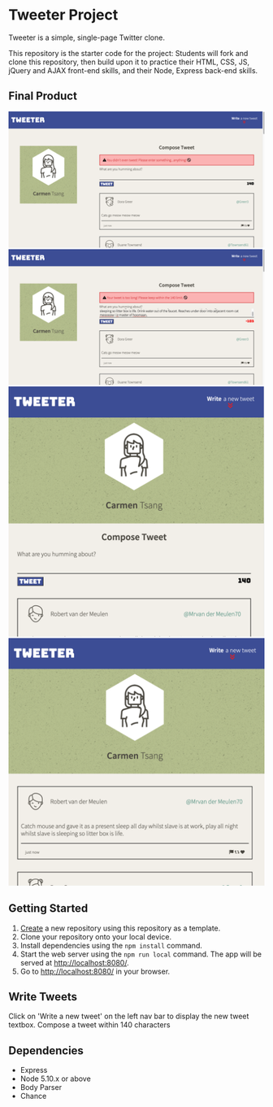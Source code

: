 # Tweeter Project

Tweeter is a simple, single-page Twitter clone.

This repository is the starter code for the project: Students will fork and clone this repository, then build upon it to practice their HTML, CSS, JS, jQuery and AJAX front-end skills, and their Node, Express back-end skills.

## Final Product

![Tweeter Desktop view with error message](https://github.com/carmtsang/tweeter/blob/master/docs/error%20message.png)
![Desktop view with error message](https://github.com/carmtsang/tweeter/blob/master/docs/too%20long%20error.png)
![Mobile view with tweet composer](https://github.com/carmtsang/tweeter/blob/master/docs/tablet%20view.png)
![Mobile view without tweet compser](https://github.com/carmtsang/tweeter/blob/master/docs/no%20new%20tweet%20tablet.png)

## Getting Started

1. [Create](https://docs.github.com/en/repositories/creating-and-managing-repositories/creating-a-repository-from-a-template) a new repository using this repository as a template.
2. Clone your repository onto your local device.
3. Install dependencies using the `npm install` command.
3. Start the web server using the `npm run local` command. The app will be served at <http://localhost:8080/>.
4. Go to <http://localhost:8080/> in your browser.

## Write Tweets
Click on 'Write a new tweet' on the left nav bar to display the new tweet textbox.
Compose a tweet within 140 characters

## Dependencies

- Express
- Node 5.10.x or above
- Body Parser
- Chance


